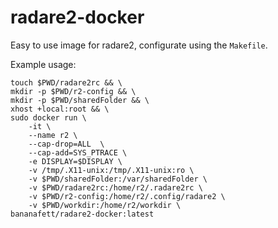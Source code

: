 # radare2-docker

Easy to use image for radare2, configurate using the `Makefile`.

Example usage:

```
touch $PWD/radare2rc && \
mkdir -p $PWD/r2-config && \
mkdir -p $PWD/sharedFolder && \
xhost +local:root && \
sudo docker run \
    -it \
    --name r2 \
    --cap-drop=ALL  \
    --cap-add=SYS_PTRACE \
    -e DISPLAY=$DISPLAY \
    -v /tmp/.X11-unix:/tmp/.X11-unix:ro \
    -v $PWD/sharedFolder:/var/sharedFolder \
    -v $PWD/radare2rc:/home/r2/.radare2rc \
    -v $PWD/r2-config:/home/r2/.config/radare2 \
    -v $PWD/workdir:/home/r2/workdir \
bananafett/radare2-docker:latest
```
